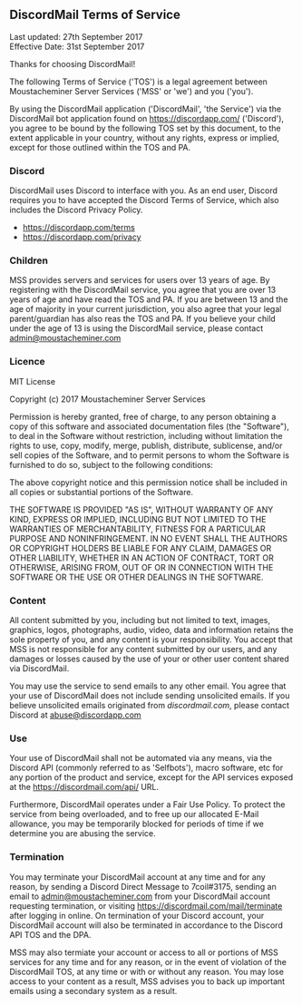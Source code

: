 ## DiscordMail Terms of Service

Last updated: 27th September 2017  
Effective Date: 31st September 2017

Thanks for choosing DiscordMail!

The following Terms of Service ('TOS') is a legal agreement between Moustacheminer Server Services ('MSS' or 'we') and you ('you').

By using the DiscordMail application ('DiscordMail', 'the Service') via the DiscordMail bot application found on https://discordapp.com/ ('Discord'), you agree to be bound by the following TOS set by this document, to the extent applicable in your country, without any rights, express or implied, except for those outlined within the TOS and PA.

### Discord

DiscordMail uses Discord to interface with you. As an end user, Discord requires you to have accepted the Discord Terms of Service, which also includes the Discord Privacy Policy.

- https://discordapp.com/terms
- https://discordapp.com/privacy

### Children

MSS provides servers and services for users over 13 years of age.
By registering with the DiscordMail service, you agree that you are over 13 years of age and have read the TOS and PA.
If you are between 13 and the age of majority in your current jurisdiction, you also agree that your legal parent/guardian has also reas the TOS and PA.
If you believe your child under the age of 13 is using the DiscordMail service, please contact admin@moustacheminer.com

### Licence

MIT License

Copyright (c) 2017 Moustacheminer Server Services

Permission is hereby granted, free of charge, to any person obtaining a copy
of this software and associated documentation files (the "Software"), to deal
in the Software without restriction, including without limitation the rights
to use, copy, modify, merge, publish, distribute, sublicense, and/or sell
copies of the Software, and to permit persons to whom the Software is
furnished to do so, subject to the following conditions:

The above copyright notice and this permission notice shall be included in all
copies or substantial portions of the Software.

THE SOFTWARE IS PROVIDED "AS IS", WITHOUT WARRANTY OF ANY KIND, EXPRESS OR
IMPLIED, INCLUDING BUT NOT LIMITED TO THE WARRANTIES OF MERCHANTABILITY,
FITNESS FOR A PARTICULAR PURPOSE AND NONINFRINGEMENT. IN NO EVENT SHALL THE
AUTHORS OR COPYRIGHT HOLDERS BE LIABLE FOR ANY CLAIM, DAMAGES OR OTHER
LIABILITY, WHETHER IN AN ACTION OF CONTRACT, TORT OR OTHERWISE, ARISING FROM,
OUT OF OR IN CONNECTION WITH THE SOFTWARE OR THE USE OR OTHER DEALINGS IN THE
SOFTWARE.

### Content

All content submitted by you, including but not limited to text, images, graphics, logos, photographs, audio, video, data and information retains the sole property of you, and any content is your responsibility. You accept that MSS is not responsible for any content submitted by our users, and any damages or losses caused by the use of your or other user content shared via DiscordMail.

You may use the service to send emails to any other email. You agree that your use of DiscordMail does not include sending unsolicited emails. If you believe unsolicited emails originated from _discordmail.com_, please contact Discord at abuse@discordapp.com

### Use

Your use of DiscordMail shall not be automated via any means, via the Discord API (commonly referred to as 'Selfbots'), macro software, etc for any portion of the product and service, except for the API services exposed at the https://discordmail.com/api/ URL.

Furthermore, DiscordMail operates under a Fair Use Policy. To protect the service from being overloaded, and to free up our allocated E-Mail allowance, you may be temporarily blocked for periods of time if we determine you are abusing the service.

### Termination

You may terminate your DiscordMail account at any time and for any reason, by sending a Discord Direct Message to 7coil#3175, sending an email to admin@moustacheminer.com from your DiscordMail account requesting termination, or visiting https://discordmail.com/mail/terminate after logging in online. On termination of your Discord account, your DiscordMail account will also be terminated in accordance to the Discord API TOS and the DPA.

MSS may also termiate your account or access to all or portions of MSS services for any time and for any reason, or in the event of violation of the DiscordMail TOS, at any time or with or without any reason. You may lose access to your content as a result, MSS advises you to back up important emails using a secondary system as a result.